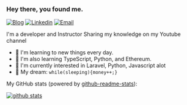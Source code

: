 ### Hey there, you found me.

[![Blog](https://img.shields.io/badge/Blog-F0773A?style=flat-square&logo=firefox-browser&logoColor=white)](https://zxh.io)
[![Linkedin](https://img.shields.io/badge/-LinkedIn-1568BF?style=flat-square&logo=Linkedin&logoColor=white)](https://www.linkedin.com/in/sarthaksavvy/)
[![Email](https://img.shields.io/badge/-Email-E8453C?style=flat-square&logo=Gmail&logoColor=white)](mailto:sarthak@bitfumes.com)


I'm a developer and Instructor
Sharing my knowledge on my Youtube channel

- 🚀 I'm learning to new things every day.
- 🧐 I'm also learning TypeScript, Python, and Ethereum.
- 👾 I'm currently interested in Laravel, Python, Javascript alot
- 🌭 My dream: `while(sleeping){money++;}`

My GitHub stats (powered by [github-readme-stats](https://github.com/sarthaksavvy/github-readme-stats)):

[![github stats](https://github-readme-stats.vercel.app/api?username=sarthaksavvy&show_icons=true&hide_title=true&hide_border=true)](https://zxh.io)
